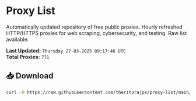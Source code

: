 # Proxy List

Automatically updated repository of free public proxies. Hourly refreshed HTTP/HTTPS proxies for web scraping, cybersecurity, and testing. Raw list available.

**Last Updated:** `Thursday 27-03-2025 09:17:46 UTC`  
**Total Proxies:** `771`

## 📥 Download
```bash
curl -O https://raw.githubusercontent.com/theriturajps/proxy-list/main/proxies.txt
